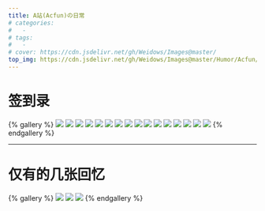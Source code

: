 ```yaml
---
title: A站(Acfun)の日常
# categories:
#   -
# tags:
#   -
# cover: https://cdn.jsdelivr.net/gh/Weidows/Images@master/
top_img: https://cdn.jsdelivr.net/gh/Weidows/Images@master/Humor/Acfun/211f0a2fe38ea48678bf6b95ad900482.jpeg
---
```


<!--
 * @Author: Weidows
 * @LastEditors: Weidows
 * @LastEditTime: 2020-10-26 17:21:59
 * @FilePath: \Weidowsd:\Game\Demo\Github\Blog\source\tags\gallery_data\动漫\Acfun.md
-->

# 签到录

{% gallery %}
![](https://cdn.jsdelivr.net/gh/Weidows/Images@master/Humor/Acfun/1568087947308.jpeg)
![](https://cdn.jsdelivr.net/gh/Weidows/Images@master/Humor/Acfun/1569741213377.jpeg)
![](https://cdn.jsdelivr.net/gh/Weidows/Images@master/Humor/Acfun/1569826445215.jpeg)
![](https://cdn.jsdelivr.net/gh/Weidows/Images@master/Humor/Acfun/1570066405966.jpeg)
![](https://cdn.jsdelivr.net/gh/Weidows/Images@master/Humor/Acfun/1570192966944.jpeg)
![](https://cdn.jsdelivr.net/gh/Weidows/Images@master/Humor/Acfun/1571405490246.jpeg)
![](https://cdn.jsdelivr.net/gh/Weidows/Images@master/Humor/Acfun/1571754434116.jpeg)
![](https://cdn.jsdelivr.net/gh/Weidows/Images@master/Humor/Acfun/1572409440923.jpeg)
![](https://cdn.jsdelivr.net/gh/Weidows/Images@master/Humor/Acfun/1572758805084.jpeg)
![](https://cdn.jsdelivr.net/gh/Weidows/Images@master/Humor/Acfun/1572884495101.jpeg)
![](https://cdn.jsdelivr.net/gh/Weidows/Images@master/Humor/Acfun/1573002488047.jpeg)
![](https://cdn.jsdelivr.net/gh/Weidows/Images@master/Humor/Acfun/1573276889627.jpeg)
![](https://cdn.jsdelivr.net/gh/Weidows/Images@master/Humor/Acfun/1573579912971.jpeg)
![](https://cdn.jsdelivr.net/gh/Weidows/Images@master/Humor/Acfun/1573823258745.jpeg)
![](https://cdn.jsdelivr.net/gh/Weidows/Images@master/Humor/Acfun/1574007446075.jpeg)
![](https://cdn.jsdelivr.net/gh/Weidows/Images@master/Humor/Acfun/1576730349902.jpeg)
{% endgallery %}

---

# 仅有的几张回忆

{% gallery %}
![](https://cdn.jsdelivr.net/gh/Weidows/Images@master/Humor/Acfun/1e661d1b2531a8617f5fa74662289d07.jpeg)
![](https://cdn.jsdelivr.net/gh/Weidows/Images@master/Humor/Acfun/08cd136003cefe38be8353f6425424f7.jpeg)
![](https://cdn.jsdelivr.net/gh/Weidows/Images@master/Humor/Acfun/211f0a2fe38ea48678bf6b95ad900482.jpeg)
{% endgallery %}
